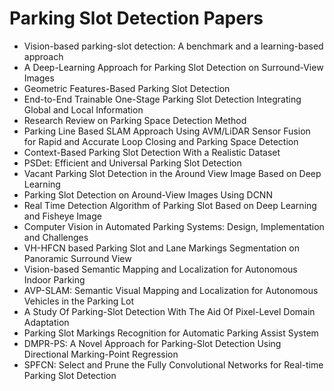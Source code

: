 # Parking Slot Detection Papers

<ul>

                             

 <li><a target="_blank" href="https://github.com/manjunath5496/Parking-Slot-Detection-Papers/blob/master/p(1).pdf" style="text-decoration:none;">Vision-based parking-slot detection: A benchmark and a learning-based approach</a></li>

 <li><a target="_blank" href="https://github.com/manjunath5496/Parking-Slot-Detection-Papers/blob/master/p(2).pdf" style="text-decoration:none;">A Deep-Learning Approach for Parking Slot Detection on Surround-View Images</a></li>

<li><a target="_blank" href="https://github.com/manjunath5496/Parking-Slot-Detection-Papers/blob/master/p(3).pdf" style="text-decoration:none;">Geometric Features-Based Parking Slot Detection</a></li>
 <li><a target="_blank" href="https://github.com/manjunath5496/Parking-Slot-Detection-Papers/blob/master/p(4).pdf" style="text-decoration:none;">End-to-End Trainable One-Stage Parking Slot Detection Integrating Global and Local Information</a></li>                              
<li><a target="_blank" href="https://github.com/manjunath5496/Parking-Slot-Detection-Papers/blob/master/p(5).pdf" style="text-decoration:none;">Research Review on Parking Space Detection Method</a></li>
<li><a target="_blank" href="https://github.com/manjunath5496/Parking-Slot-Detection-Papers/blob/master/p(6).pdf" style="text-decoration:none;">Parking Line Based SLAM Approach Using AVM/LiDAR Sensor Fusion for Rapid and Accurate Loop Closing and Parking Space Detection</a></li>
 <li><a target="_blank" href="https://github.com/manjunath5496/Parking-Slot-Detection-Papers/blob/master/p(7).pdf" style="text-decoration:none;">Context-Based Parking Slot Detection With a Realistic Dataset</a></li>

 <li><a target="_blank" href="https://github.com/manjunath5496/Parking-Slot-Detection-Papers/blob/master/p(8).pdf" style="text-decoration:none;"> PSDet: Efficient and Universal Parking Slot Detection </a></li>
   <li><a target="_blank" href="https://github.com/manjunath5496/Parking-Slot-Detection-Papers/blob/master/p(9).pdf" style="text-decoration:none;">Vacant Parking Slot Detection in the Around View Image Based on Deep Learning</a></li>
  
   
 <li><a target="_blank" href="https://github.com/manjunath5496/Parking-Slot-Detection-Papers/blob/master/p(10).pdf" style="text-decoration:none;">Parking Slot Detection on
Around-View Images Using DCNN </a></li>                              
<li><a target="_blank" href="https://github.com/manjunath5496/Parking-Slot-Detection-Papers/blob/master/p(11).pdf" style="text-decoration:none;">Real Time Detection Algorithm of Parking Slot Based on Deep Learning and Fisheye Image</a></li>
<li><a target="_blank" href="https://github.com/manjunath5496/Parking-Slot-Detection-Papers/blob/master/p(12).pdf" style="text-decoration:none;">Computer Vision in Automated Parking Systems: Design, Implementation and Challenges</a></li>
<li><a target="_blank" href="https://github.com/manjunath5496/Parking-Slot-Detection-Papers/blob/master/p(13).pdf" style="text-decoration:none;">VH-HFCN based Parking Slot and Lane Markings Segmentation on Panoramic Surround View</a></li>

<li><a target="_blank" href="https://github.com/manjunath5496/Parking-Slot-Detection-Papers/blob/master/p(14).pdf" style="text-decoration:none;">Vision-based Semantic Mapping and Localization for Autonomous Indoor Parking</a></li>
                              
<li><a target="_blank" href="https://github.com/manjunath5496/Parking-Slot-Detection-Papers/blob/master/p(15).pdf" style="text-decoration:none;">AVP-SLAM: Semantic Visual Mapping and Localization for Autonomous Vehicles in the Parking Lot</a></li>

<li><a target="_blank" href="https://github.com/manjunath5496/Parking-Slot-Detection-Papers/blob/master/p(16).pdf" style="text-decoration:none;">A Study Of Parking-Slot Detection With The Aid Of Pixel-Level Domain Adaptation</a></li>

  <li><a target="_blank" href="https://github.com/manjunath5496/Parking-Slot-Detection-Papers/blob/master/p(17).pdf" style="text-decoration:none;">Parking Slot Markings Recognition for Automatic Parking Assist System</a></li>   
  
<li><a target="_blank" href="https://github.com/manjunath5496/Parking-Slot-Detection-Papers/blob/master/p(18).pdf" style="text-decoration:none;">DMPR-PS: A Novel Approach for Parking-Slot Detection Using Directional Marking-Point Regression</a></li> 

  
<li><a target="_blank" href="https://github.com/manjunath5496/Parking-Slot-Detection-Papers/blob/master/p(19).pdf" style="text-decoration:none;">SPFCN: Select and Prune the Fully Convolutional Networks for Real-time Parking Slot Detection</a></li> 

</ul>
